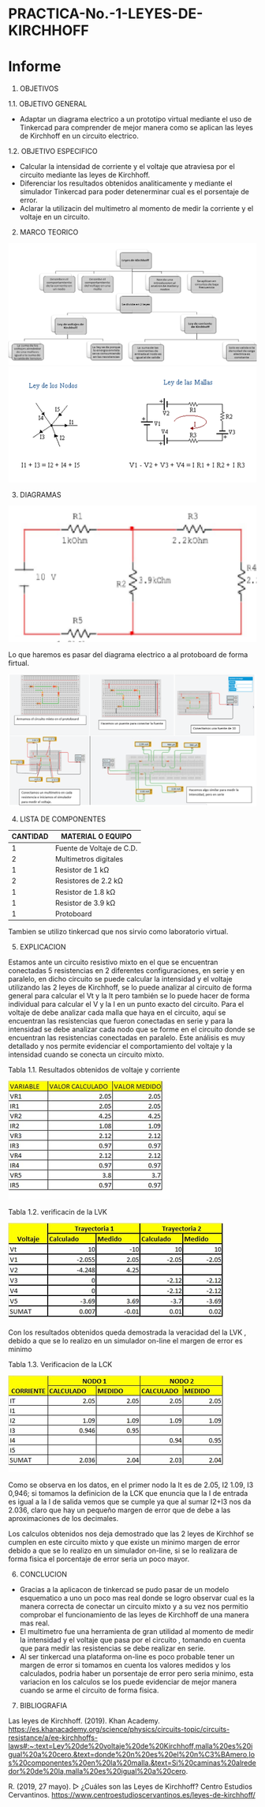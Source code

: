 # PRACTICA-No.-1-LEYES-DE-KIRCHHOFF
# Informe 


1. OBJETIVOS 

1.1. OBJETIVO GENERAL

- Adaptar un  diagrama electrico a un prototipo virtual mediante el uso de Tinkercad para comprender de mejor manera como se aplican las leyes de Kirchhoff en un circuito electrico.

 1.2. OBJETIVO ESPECIFICO

- Calcular la intensidad de corriente y el voltaje que atraviesa por el circuito mediante las leyes de Kirchhoff.
- Diferenciar los resultados obtenidos analiticamente y mediante el simulador Tinkercad para poder detenerminar cual es el porsentaje de error.
- Aclarar la utilizacin del multimetro al momento de medir la corriente y el voltaje en un circuito.

2. MARCO TEORICO

![.](Imagenes/KIRCHHOFF.png)
![.](Imagenes/leyes_1.gif)

3. DIAGRAMAS

![.](Imagenes/circuito.png)

Lo que haremos es pasar del diagrama electrico a al protoboard de forma firtual.

![.](Imagenes/diagramaa.png)

4. LISTA DE COMPONENTES

| CANTIDAD|MATERIAL O EQUIPO|
| ----- | ---- |
| 1|Fuente de Voltaje de C.D.|
|2|Multimetros digitales|
|1|Resistor de 1 kΩ|
|2|Resistores de 2.2 kΩ|
|1|Resistor de 1.8 kΩ|
|1|Resistor de 3.9 kΩ|
|1|Protoboard|

Tambien se utilizo tinkercad que nos sirvio como laboratorio virtual.

5. EXPLICACION 

Estamos ante un circuito resistivo mixto en el que se encuentran conectadas 5 resistencias en 2 diferentes configuraciones, en serie y en paralelo, en dicho circuito se puede calcular la intensidad y el voltaje utilizando las 2 leyes de Kirchhoff, se lo puede analizar al circuito de forma general para calcular el Vt y la It pero también se lo puede hacer de forma individual para calcular el V y la I en un punto exacto del circuito. Para el voltaje de debe analizar cada malla que haya en el circuito, aquí se encuentran las resistencias que fueron conectadas en serie y para la intensidad se debe analizar cada nodo que se forme en el circuito donde se encuentran las resistencias conectadas en paralelo. Este análisis es muy detallado y nos permite evidenciar el comportamiento del voltaje y la intensidad cuando se conecta un circuito mixto.

Tabla 1.1. Resultados obtenidos de voltaje y corriente 

![.](Imagenes/tabla1.jpeg)

Tabla 1.2. verificacin de la LVK

![.](Imagenes/tabla2.jpeg)

Con los resultados obtenidos queda demostrada la veracidad del la LVK , debido a que se lo realizo en un simulador on-line el margen de error es minimo 

Tabla 1.3. Verificacion de la LCK

![.](Imagenes/tabla3.jpeg)

Como se  observa en los datos, en el primer nodo la It es de 2.05, I2 1.09, I3 0,946; si tomamos la definicion de la LCK que enuncia que la I de entrada es igual a la I de salida vemos que se cumple ya que al sumar I2+I3 nos da 2.036, claro que hay un pequeño margen de error que de debe a las aproximaciones de los decimales.

Los calculos obtenidos nos deja demostrado que las 2 leyes de Kirchhof se cumplen en este circuito mixto y que existe un minimo margen de error debido a que se lo realizo en un simulador on-line, si se lo realizara de forma fisica el porcentaje de error seria un poco mayor.

6. CONCLUCION 

- Gracias a la aplicacon de tinkercad se pudo pasar de un modelo esquematico a uno un poco mas real donde se logro observar cual es la manera correcta de conectar un circuito mixto y a su vez nos permitio comprobar el funcionamiento de las leyes de Kirchhoff de una manera mas real.
- El multimetro fue una herramienta de gran utilidad al momento de medir la intensidad y el voltaje que pasa por el circuito , tomando en cuenta que para medir las resistencias se debe realizar en serie.
- Al ser tinkercad una plataforma on-line es poco probable tener un margen de error si tomamos en cuenta los valores medidos y los calculados, podria haber un porsentaje de error pero seria minimo, esta variacion en los calculos se los puede evidenciar de mejor manera cuando se arme el circuito de forma fisica.

7. BIBLIOGRAFIA

Las leyes de Kirchhoff. (2019). Khan Academy. https://es.khanacademy.org/science/physics/circuits-topic/circuits-resistance/a/ee-kirchhoffs-laws#:~:text=Ley%20de%20voltaje%20de%20Kirchhoff,malla%20es%20igual%20a%20cero.&text=donde%20n%20es%20el%20n%C3%BAmero,los%20componentes%20en%20la%20malla.&text=Si%20caminas%20alrededor%20de%20la,malla%20es%20igual%20a%20cero.

R. (2019, 27 mayo). ▷ ¿Cuáles son las Leyes de Kirchhoff? Centro Estudios Cervantinos. https://www.centroestudioscervantinos.es/leyes-de-kirchhoff/
